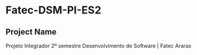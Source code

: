 # Fatec-DSM-PI-ES2

<h2>Project Name</h2>
Projeto Integrador 2º semestre Desenvolvimento de Software | Fatec Araras

